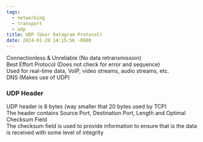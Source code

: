 ```yaml
---
tags:
  - networking
  - transport
  - udp
title: UDP (User Datagram Protocol)
date: 2024-01-28 14:15:56 -0600
---
```


Connectionless & Unreliable (No data retransmission)  
Best Effort Protocol (Does not check for error and sequence)  
Used for real-time data, VoIP, video streams, audio streams, etc.  
DNS (Makes use of UDP)

### UDP Header

UDP header is 8 bytes (way smaller that 20 bytes used by TCP)  
The header contains Source Port, Destination Port, Length and Optimal Checksum Field  
The checksum field is used to provide information to ensure that is the data is received with some level of integrity
